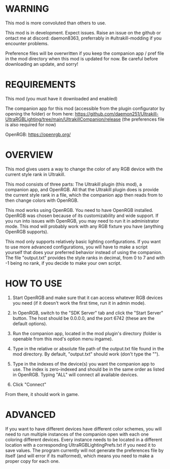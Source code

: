 # WARNING

This mod is more convoluted than others to use.

This mod is in development. Expect issues. Raise an issue on the github or ontact me at discord: daemon8363, preferrably in #ultrakill-modding if you encounter problems.

Preference files will be overwritten if you keep the companion app / pref file in the mod directory when this mod is updated for now. Be careful before downloading an update, and sorry!

# REQUIREMENTS

This mod (you must have it downloaded and enabled) 

The companion app for this mod (accessible from the plugin configurator by opening the folder) or from here: 
https://github.com/daemon251/Ultrakill-UltraRGBLighting/tree/main/UltrakillCompanion/release (the preferences file is also required for now)

OpenRGB: https://openrgb.org/

# OVERVIEW

This mod gives users a way to change the color of any RGB device with the current style rank in Ultrakill.

This mod consists of three parts: The Ultrakill plugin (this mod), a companion app, and OpenRGB. All that the Ultrakill plugin does is provide the current 
style rank in a file, which the companion app then reads from to then change colors with OpenRGB.

This mod works using OpenRGB. You need to have OpenRGB installed. OpenRGB was chosen because of its customizability and wide support.
If you run into issues with OpenRGB, you may need to run it in administrator mode.
This mod will probably work with any RGB fixture you have (anything OpenRGB supports).

This mod only supports relatively basic lighting configurations.
If you want to use more advanced configurations, you will have to make a script yourself that does your preferred behavior instead of using the companion. 
The file "output.txt" provides the style ranks in decimal, from 0 to 7 and with -1 being no rank, if you decide to make your own script. 

# HOW TO USE

1. Start OpenRGB and make sure that it can access whatever RGB devices you need (if it doesn't work the first time, run it in admin mode).
 
2. In OpenRGB, switch to the "SDK Server" tab and click the "Start Server" button. The host should be 0.0.0.0, and the port 6742 (these are the default options). 

3. Run the companion app, located in the mod plugin's directory (folder is openable from this mod's option menu ingame). 

4. Type in the relative or absolute file path of the output.txt file found in the mod directory. By default, "output.txt" should work (don't type the "").

5. Type in the indexes of the device(s) you want the companion app to use. The index is zero-indexed and should be in the same order as listed in OpenRGB. Typing "ALL" will connect all available devices.

6. Click "Connect"

From there, it should work in game.

# ADVANCED

If you want to have different devices have different color schemes, you will need to run multiple instances of the companion open with each one coloring different devices.
Every instance needs to be located in a different location with a corresponding UltraRGBLightingPrefs.txt if you need it to save values.
The program currently will not generate the preferences file by itself (and will error if its malformed), which means you need to make a proper copy for each one.


